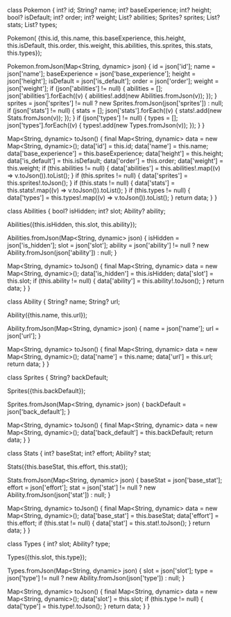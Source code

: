 class Pokemon {
  int? id;
  String? name;
  int? baseExperience;
  int? height;
  bool? isDefault;
  int? order;
  int? weight;
  List<Abilities>? abilities;
  Sprites? sprites;
  List<Stats>? stats;
  List<Types>? types;

  Pokemon(
      {this.id,
      this.name,
      this.baseExperience,
      this.height,
      this.isDefault,
      this.order,
      this.weight,
      this.abilities,
      this.sprites,
      this.stats,
      this.types});

  Pokemon.fromJson(Map<String, dynamic> json) {
    id = json['id'];
    name = json['name'];
    baseExperience = json['base_experience'];
    height = json['height'];
    isDefault = json['is_default'];
    order = json['order'];
    weight = json['weight'];
    if (json['abilities'] != null) {
      abilities = <Abilities>[];
      json['abilities'].forEach((v) {
        abilities!.add(new Abilities.fromJson(v));
      });
    }
    sprites =
        json['sprites'] != null ? new Sprites.fromJson(json['sprites']) : null;
    if (json['stats'] != null) {
      stats = <Stats>[];
      json['stats'].forEach((v) {
        stats!.add(new Stats.fromJson(v));
      });
    }
    if (json['types'] != null) {
      types = <Types>[];
      json['types'].forEach((v) {
        types!.add(new Types.fromJson(v));
      });
    }
  }

  Map<String, dynamic> toJson() {
    final Map<String, dynamic> data = new Map<String, dynamic>();
    data['id'] = this.id;
    data['name'] = this.name;
    data['base_experience'] = this.baseExperience;
    data['height'] = this.height;
    data['is_default'] = this.isDefault;
    data['order'] = this.order;
    data['weight'] = this.weight;
    if (this.abilities != null) {
      data['abilities'] = this.abilities!.map((v) => v.toJson()).toList();
    }
    if (this.sprites != null) {
      data['sprites'] = this.sprites!.toJson();
    }
    if (this.stats != null) {
      data['stats'] = this.stats!.map((v) => v.toJson()).toList();
    }
    if (this.types != null) {
      data['types'] = this.types!.map((v) => v.toJson()).toList();
    }
    return data;
  }
}

class Abilities {
  bool? isHidden;
  int? slot;
  Ability? ability;

  Abilities({this.isHidden, this.slot, this.ability});

  Abilities.fromJson(Map<String, dynamic> json) {
    isHidden = json['is_hidden'];
    slot = json['slot'];
    ability =
        json['ability'] != null ? new Ability.fromJson(json['ability']) : null;
  }

  Map<String, dynamic> toJson() {
    final Map<String, dynamic> data = new Map<String, dynamic>();
    data['is_hidden'] = this.isHidden;
    data['slot'] = this.slot;
    if (this.ability != null) {
      data['ability'] = this.ability!.toJson();
    }
    return data;
  }
}

class Ability {
  String? name;
  String? url;

  Ability({this.name, this.url});

  Ability.fromJson(Map<String, dynamic> json) {
    name = json['name'];
    url = json['url'];
  }

  Map<String, dynamic> toJson() {
    final Map<String, dynamic> data = new Map<String, dynamic>();
    data['name'] = this.name;
    data['url'] = this.url;
    return data;
  }
}

class Sprites {
  String? backDefault;

  Sprites({this.backDefault});

  Sprites.fromJson(Map<String, dynamic> json) {
    backDefault = json['back_default'];
  }

  Map<String, dynamic> toJson() {
    final Map<String, dynamic> data = new Map<String, dynamic>();
    data['back_default'] = this.backDefault;
    return data;
  }
}

class Stats {
  int? baseStat;
  int? effort;
  Ability? stat;

  Stats({this.baseStat, this.effort, this.stat});

  Stats.fromJson(Map<String, dynamic> json) {
    baseStat = json['base_stat'];
    effort = json['effort'];
    stat = json['stat'] != null ? new Ability.fromJson(json['stat']) : null;
  }

  Map<String, dynamic> toJson() {
    final Map<String, dynamic> data = new Map<String, dynamic>();
    data['base_stat'] = this.baseStat;
    data['effort'] = this.effort;
    if (this.stat != null) {
      data['stat'] = this.stat!.toJson();
    }
    return data;
  }
}

class Types {
  int? slot;
  Ability? type;

  Types({this.slot, this.type});

  Types.fromJson(Map<String, dynamic> json) {
    slot = json['slot'];
    type = json['type'] != null ? new Ability.fromJson(json['type']) : null;
  }

  Map<String, dynamic> toJson() {
    final Map<String, dynamic> data = new Map<String, dynamic>();
    data['slot'] = this.slot;
    if (this.type != null) {
      data['type'] = this.type!.toJson();
    }
    return data;
  }
}